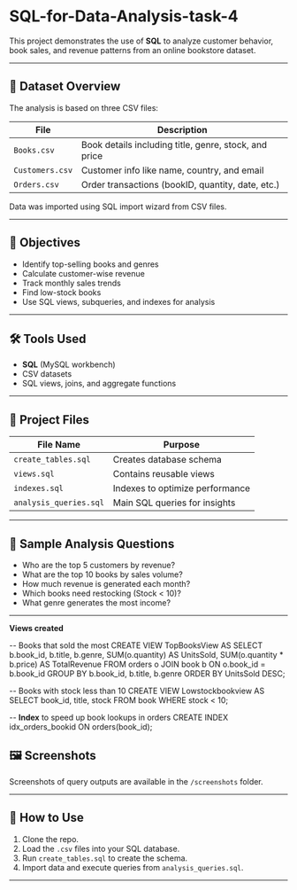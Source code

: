 # SQL-for-Data-Analysis-task-4

This project demonstrates the use of **SQL** to analyze customer behavior, book sales, and revenue patterns from an online bookstore dataset.

---

## 📁 Dataset Overview

The analysis is based on three CSV files:

| File         | Description                             |
|--------------|-----------------------------------------|
| `Books.csv`  | Book details including title, genre, stock, and price |
| `Customers.csv` | Customer info like name, country, and email |
| `Orders.csv` | Order transactions (bookID, quantity, date, etc.) | <br>

Data was imported using SQL import wizard from CSV files.

---

## 🎯 Objectives

- Identify top-selling books and genres
- Calculate customer-wise revenue
- Track monthly sales trends
- Find low-stock books
- Use SQL views, subqueries, and indexes for analysis

---

## 🛠️ Tools Used

- **SQL** (MySQL workbench)
- CSV datasets
- SQL views, joins, and aggregate functions

---

## 📄 Project Files

| File Name             | Purpose                            |
|------------------------|------------------------------------|
| `create_tables.sql`    | Creates database schema            |
| `views.sql`            | Contains reusable views            |
| `indexes.sql`          | Indexes to optimize performance    |
| `analysis_queries.sql` | Main SQL queries for insights      |

---

## 🧠 Sample Analysis Questions

- Who are the top 5 customers by revenue?
- What are the top 10 books by sales volume?
- How much revenue is generated each month?
- Which books need restocking (Stock < 10)?
- What genre generates the most income?

---

**Views created**

-- Books that sold the most
CREATE VIEW TopBooksView AS
SELECT b.book_id, b.title, b.genre, SUM(o.quantity) AS UnitsSold,
       SUM(o.quantity * b.price) AS TotalRevenue
FROM orders o
JOIN book b ON o.book_id = b.book_id
GROUP BY b.book_id, b.title, b.genre
ORDER BY UnitsSold DESC;<br>




-- Books with stock less than 10
CREATE VIEW Lowstockbookview AS
SELECT book_id, title, stock
FROM book
WHERE stock < 10; <br>


-- **Index** to speed up book lookups in orders
CREATE INDEX idx_orders_bookid ON orders(book_id);<br>

## 🖼️ Screenshots

Screenshots of query outputs are available in the `/screenshots` folder.

---


## 🚀 How to Use

1. Clone the repo.
2. Load the `.csv` files into your SQL database.
3. Run `create_tables.sql` to create the schema.
4. Import data and execute queries from `analysis_queries.sql`.

---

